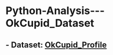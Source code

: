 # Python-Analysis---OkCupid_Dataset

## - Dataset: [OkCupid_Profile](https://github.com/rudeboybert/JSE_OkCupid)
